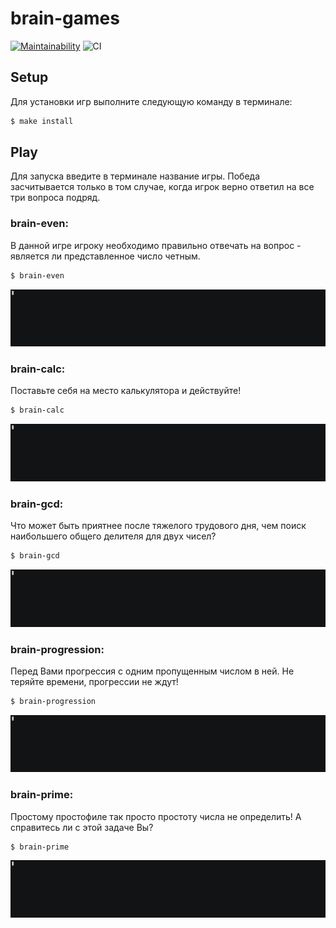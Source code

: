 # brain-games

[![Maintainability](https://api.codeclimate.com/v1/badges/1101d137428b02783a9d/maintainability)](https://codeclimate.com/github/pavelchausov/frontend-project-lvl1/maintainability)
![CI](https://github.com/pavelchausov/frontend-project-lvl1/workflows/CI/badge.svg)


## Setup
Для установки игр выполните следующую команду в терминале:
```sh
$ make install
```

## Play
Для запуска введите в терминале название игры. Победа засчитывается только в том случае, когда игрок верно ответил на все три вопроса подряд.

### brain-even:
В данной игре игроку необходимо правильно отвечать на вопрос - является ли представленное число четным.
```sh
$ brain-even
```
![example even gif](demo-gifs/even.gif)

### brain-calc:
Поставьте себя на место калькулятора и действуйте!
```sh
$ brain-calc
```
![example calc gif](demo-gifs/calc.gif)

### brain-gcd:
Что может быть приятнее после тяжелого трудового дня, чем поиск наибольшего общего делителя для двух чисел?
```sh
$ brain-gcd
```
![example gcd gif](demo-gifs/gcd.gif)

### brain-progression:
Перед Вами прогрессия с одним пропущенным числом в ней. Не теряйте времени, прогрессии не ждут!

```sh
$ brain-progression
```
![example progression gif](demo-gifs/progression.gif)

### brain-prime:
Простому простофиле так просто простоту числа не определить!
А справитесь ли с этой задаче Вы?
```sh
$ brain-prime
```
![example prime gif](demo-gifs/prime.gif)